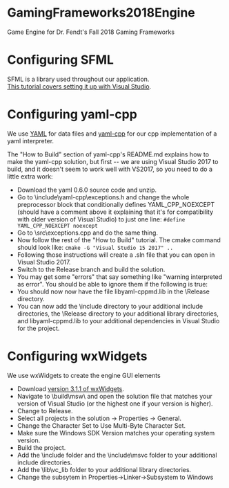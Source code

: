 # GamingFrameworks2018Engine
Game Engine for Dr. Fendt's Fall 2018 Gaming Frameworks

# Configuring SFML
SFML is a library used throughout our application.  
[This tutorial covers setting it up with Visual Studio](https://www.sfml-dev.org/tutorials/2.5/start-vc.php).

# Configuring yaml-cpp
We use [YAML](https://en.wikipedia.org/wiki/YAML) for data files and [yaml-cpp](https://github.com/jbeder/yaml-cpp) for our cpp implementation of a yaml interpreter.

The "How to Build" section of yaml-cpp's README.md explains how to make the yaml-cpp solution, but first -- we are using Visual Studio 2017 to build, and it doesn't seem to work well with VS2017, so you need to do a little extra work:

* Download the yaml 0.6.0 source code and unzip.  
* Go to \include\yaml-cpp\exceptions.h and change the whole preprocessor block that conditionally defines YAML_CPP_NOEXCEPT (should have a comment above it explaining that it's for compatibility with older version of Visual Studio) to just one line: `#define YAML_CPP_NOEXCEPT noexcept` 
* Go to \src\exceptions.cpp and do the same thing.  
* Now follow the rest of the "How to Build" tutorial. The cmake command should look like: `cmake -G "Visual Studio 15 2017" ..`  
* Following those instructions will create a .sln file that you can open in Visual Studio 2017.  
* Switch to the Release branch and build the solution.  
* You may get some "errors" that say something like "warning interpreted as error". You should be able to ignore them if the following is true:  
* You should now now have the file libyaml-cppmd.lib in the \Release directory.  
* You can now add the \include directory to your additional include directories, the \Release directory to your additional library directories, and libyaml-cppmd.lib to your additional dependencies in Visual Studio for the project.

# Configuring wxWidgets
We use wxWidgets to create the engine GUI elements

* Download [version 3.1.1 of wxWidgets](https://www.wxwidgets.org/downloads/).
* Navigate to \build\msw\ and open the solution file that matches your version of Visual Studio (or the highest one if your version is higher).
* Change to Release.
* Select all projects in the solution -> Properties -> General.
* Change the Character Set to Use Multi-Byte Character Set.
* Make sure the Windows SDK Version matches your operating system version.
* Build the project.
* Add the \include folder and the \include\msvc folder to your additional include directories.
* Add the \lib\vc_lib folder to your additional library directories.
* Change the subsytem in Properties->Linker->Subsystem to Windows

